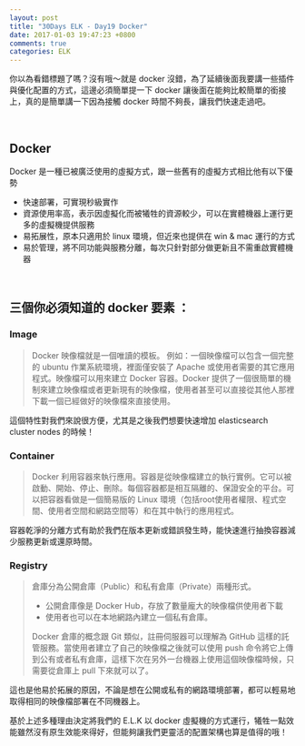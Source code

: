 ```yaml
---
layout: post
title: "30Days ELK - Day19 Docker"
date: 2017-01-03 19:47:23 +0800
comments: true
categories: ELK
---
```


你以為看錯標題了嗎？沒有哦～就是 docker 沒錯，為了延續後面我要講一些插件與優化配置的方式，這邊必須簡單提一下 docker 讓後面在能夠比較簡單的銜接上，真的是簡單講一下因為接觸 docker 時間不夠長，讓我們快速走過吧。
<!--more-->
<br>

## Docker

Docker 是一種已被廣泛使用的虛擬方式，跟一些舊有的虛擬方式相比他有以下優勢

- 快速部署，可實現秒級實作
- 資源使用率高，表示因虛擬化而被犧牲的資源較少，可以在實體機器上運行更多的虛擬機提供服務
- 易拓展性，原本只適用於 linux 環境，但近來也提供在 win & mac 運行的方式
- 易於管理，將不同功能與服務分離，每次只針對部分做更新且不需重啟實體機器  

<br>

## 三個你必須知道的 docker 要素 ：

### Image
> Docker 映像檔就是一個唯讀的模板。
例如：一個映像檔可以包含一個完整的 ubuntu 作業系統環境，裡面僅安裝了 Apache 或使用者需要的其它應用程式。映像檔可以用來建立 Docker 容器。Docker 提供了一個很簡單的機制來建立映像檔或者更新現有的映像檔，使用者甚至可以直接從其他人那裡下載一個已經做好的映像檔來直接使用。

這個特性對我們來說很方便，尤其是之後我們想要快速增加 elasticsearch cluster nodes 的時候！
<br>

### Container

> Docker 利用容器來執行應用。容器是從映像檔建立的執行實例。它可以被啟動、開始、停止、刪除。每個容器都是相互隔離的、保證安全的平台。可以把容器看做是一個簡易版的 Linux 環境（包括root使用者權限、程式空間、使用者空間和網路空間等）和在其中執行的應用程式。

容器乾淨的分離方式有助於我們在版本更新或錯誤發生時，能快速進行抽換容器減少服務更新或還原時間。
<br>

### Registry

> 倉庫分為公開倉庫（Public）和私有倉庫（Private）兩種形式。
>
> - 公開倉庫像是 Docker Hub，存放了數量龐大的映像檔供使用者下載
> - 使用者也可以在本地網路內建立一個私有倉庫。  
>
> Docker 倉庫的概念跟 Git 類似，註冊伺服器可以理解為 GitHub 這樣的託管服務。當使用者建立了自己的映像檔之後就可以使用 push 命令將它上傳到公有或者私有倉庫，這樣下次在另外一台機器上使用這個映像檔時候，只需要從倉庫上 pull 下來就可以了。

這也是他易於拓展的原因，不論是想在公開或私有的網路環境部署，都可以輕易地取得相同的映像檔部署在不同機器上。

基於上述多種理由決定將我們的 E.L.K 以 docker 虛擬機的方式運行，犧牲一點效能雖然沒有原生效能來得好，但能夠讓我們更靈活的配置架構也算是值得的哦！


